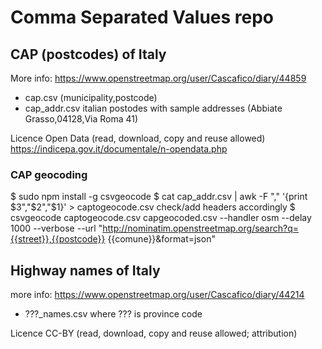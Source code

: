# Comma Separated Values repo


## CAP (postcodes) of Italy
More info: https://www.openstreetmap.org/user/Cascafico/diary/44859

- cap.csv (municipality,postcode)
- cap_addr.csv italian postodes with sample addresses (Abbiate Grasso,04128,Via Roma 41)

Licence Open Data (read, download, copy and reuse allowed)
https://indicepa.gov.it/documentale/n-opendata.php

### CAP geocoding
$ sudo npm install -g csvgeocode
$ cat cap_addr.csv | awk -F "," '{print $3","$2","$1}' > captogeocode.csv
check/add headers accordingly
$ csvgeocode captogeocode.csv capgeocoded.csv --handler osm --delay 1000 --verbose --url "http://nominatim.openstreetmap.org/search?q={{street}},{{postcode}} {{comune}}&format=json"

## Highway names of Italy
more info: https://www.openstreetmap.org/user/Cascafico/diary/44214

- ???_names.csv where ??? is province code

Licence CC-BY (read, download, copy and reuse allowed; attribution)
